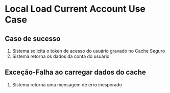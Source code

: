 # Local Load Current Account Use Case

## Caso de sucesso
1. Sistema solicita o token de acesso do usuário gravado no Cache Seguro
2. Sistema retorna os dados da conta do usuário

## Exceção-Falha ao carregar dados do cache
1. Sistema retorna uma mensagem de erro inesperado